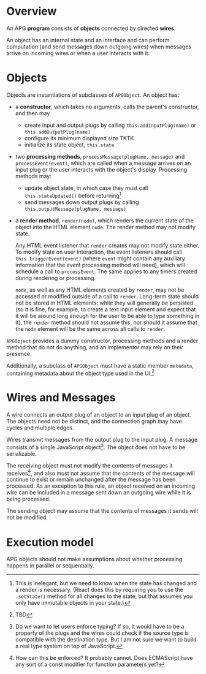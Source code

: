 # Overview

An APG **program** consists of **objects** connected by directed **wires**.

An object has an internal state and an interface and can perform computation (and send messages down outgoing wires) when messages arrive on incoming wires or when a user interacts with it.

# Objects

Objects are instantiations of subclasses of `APGObject`. An object has:

- a **constructor**, which takes no arguments, calls the parent's constructor, and then may
	- create input and output plugs by calling `this.addInputPlug(name)` or `this.addOutputPlug(name)`
	- configure its minimum displayed size TKTK
	- initialize its state object, `this.state`

- two **processing methods**, `processMessage(plugName, message)` and `processEvent(event)`, which are called when a message arrives on an input plug or the user interacts with the object's display. Processing methods may:
	- update object state, in which case they must call `this.stateUpdated()` before returning[^obj-state-updated]
	- send messages down output plugs by calling `this.outputMessage(plugName, message)`

- a **render method**, `render(node)`, which renders the current state of the object into the HTML element `node`. The render method may not modify state.

	Any HTML event listener that `render` creates may not modify state either. To modify state on user interaction, the event listeners should call `this.triggerEvent(event)` (where `event` might contain any auxiliary information that the event processing method will need), which will schedule a call to `processEvent`. The same applies to any timers created during rendering or processing.

	`node`, as well as any HTML elements created by `render`, may not be accessed or modified outside of a call to `render`. Long-term state should not be stored in HTML elements: while they will generally be persisted (so it is fine, for example, to create a text input element and expect that it will be around long enough for the user to be able to type something in it), the `render` method should not assume this, nor should it assume that the `node` element will be the same across all calls to `render`.

`APGObject` provides a dummy constructor, processing methods and a render method that do not do anything, and an implementor may rely on their presence.

Additionally, a subclass of `APGObject` must have a static member `metadata`, containing metadata about the object type used in the UI.[^obj-metadata]

[^obj-state-updated]: This is inelegant, but we need to know when the state has changed and a render is necessary. (React does this by requiring you to use the `.setState()` method for all changes to the state, but that assumes you only have immutable objects in your state.)
[^obj-metadata]: TBD

# Wires and Messages

A wire connects an output plug of an object to an input plug of an object. The objects need not be distinct, and the connection graph may have cycles and multiple edges.

Wires transmit messages from the output plug to the input plug. A message consists of a single JavaScript object[^msg-typing]. The object does not have to be serializable.

The receiving object must not modify the contents of messages it receives[^msg-immutable], and also must not assume that the contents of the message will continue to exist or remain unchanged after the message has been processed. As an exception to this rule, an object received on an incoming wire can be included in a message sent down an outgoing wire while it is being processed.

The sending object may assume that the contents of messages it sends will not be modified.

[^msg-immutable]: How can this be enforced? It probably cannot. Does ECMAScript have any sort of a const modifier for function parameters yet?
[^msg-typing]: Do we want to let users enforce typing? If so, it would have to be a property of the plugs and the wires could check if the source type is compatible with the destination type. But I am not sure we want to build a real type system on top of JavaScript.

# Execution model

APG objects should not make assumptions about whether processing happens in parallel or sequentially.

